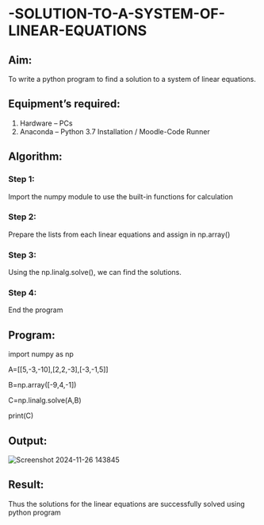 # -SOLUTION-TO-A-SYSTEM-OF-LINEAR-EQUATIONS
## Aim:
To write a python program to find a solution to a system of linear equations.
## Equipment’s required:
1. 	Hardware – PCs
2. 	Anaconda – Python 3.7 Installation / Moodle-Code Runner
## Algorithm:
### Step 1: 
Import the numpy module to use the built-in functions for calculation
### Step 2: 
Prepare the lists from each linear equations and assign in np.array()
### Step 3: 
Using the np.linalg.solve(), we can find the solutions.
### Step 4: 
End the program
## Program:

import numpy as np

A=[[5,-3,-10],[2,2,-3],[-3,-1,5]]

B=np.array([-9,4,-1])

C=np.linalg.solve(A,B)

print(C)


## Output:
![Screenshot 2024-11-26 143845](https://github.com/user-attachments/assets/dfdf5a78-d2b2-4ca5-b919-58ac6f0d4b75)

## Result: 
Thus the solutions for the linear equations are successfully solved using python program

